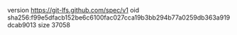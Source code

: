 version https://git-lfs.github.com/spec/v1
oid sha256:f99e5dfacb152be6c6100fac027cca19b3bb294b77a0259db363a919dcab9013
size 37058
